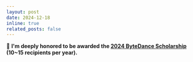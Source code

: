 ```yaml
---
layout: post
date: 2024-12-18
inline: true
related_posts: false
---
```


🎵 **I'm deeply honored to be awarded the [2024 ByteDance Scholarship](https://bytedance-scholarship.myimis.com/scholarship) (10~15 recipients per year).** 
